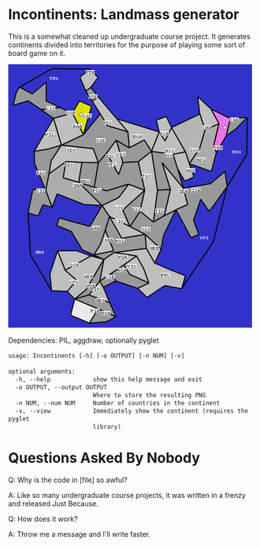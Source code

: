 Incontinents: Landmass generator
================================

This is a somewhat cleaned up undergraduate course project. It generates continents divided into territories for the purpose of playing some sort of board game on it.

![Example](https://github.com/irskep/Incontinents/raw/master/example.png "Example")

Dependencies: PIL, aggdraw, optionally pyglet

    usage: Incontinents [-h] [-o OUTPUT] [-n NUM] [-v]

    optional arguments:
      -h, --help            show this help message and exit
      -o OUTPUT, --output OUTPUT
                            Where to store the resulting PNG
      -n NUM, --num NUM     Number of countries in the continent
      -v, --view            Immediately show the continent (requires the pyglet
                            library)

Questions Asked By Nobody
=========================

Q: Why is the code in [file] so awful?

A: Like so many undergraduate course projects, it was written in a frenzy and released Just Because.

Q: How does it work?

A: Throw me a message and I'll write faster.
